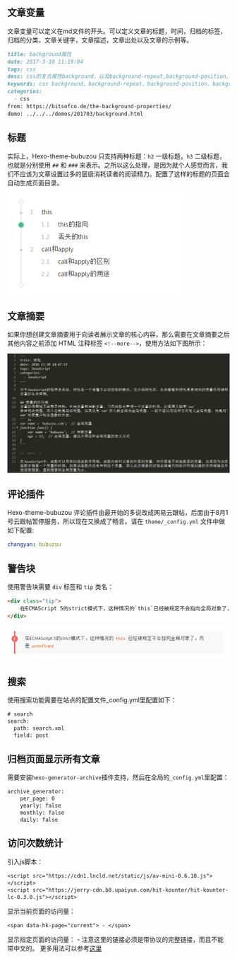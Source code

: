 ## 文章变量

文章变量可以定义在md文件的开头。可以定义文章的标题，时间，归档的标签，归档的分类，文章关键字，文章描述，文章出处以及文章的示例等。

```md
title: background属性
date: 2017-3-10 11:19:04
tags: css
desc: css的复合属性background，以及background-repeat,background-position,background-origin等子属性的介绍。
keywords: css background、background-repeat、background-position、background-origin
categories:
  - css
from: https://bitsofco.de/the-background-properties/
demo: ../../../demos/201703/background.html
```

## 标题

实际上，Hexo-theme-bubuzou 只支持两种标题：`h2` 一级标题，`h3` 二级标题，也就是分别使用 `##` 和 `###` 来表示。之所以这么处理，是因为就个人感觉而言，我们不应该为文章设置过多的层级消耗读者的阅读精力。配置了这样的标题的页面会自动生成页面目录。

![页面目录](https://raw.githubusercontent.com/Bulandent/hexo-theme-bubuzou/master/source/images/cate.png)

## 文章摘要

如果你想创建文章摘要用于向读者展示文章的核心内容，那么需要在文章摘要之后其他内容之前添加 HTML 注释标签 `<!--more-->`，使用方法如下图所示：

![文章摘要](https://raw.githubusercontent.com/Bulandent/hexo-theme-bubuzou/master/source/images/abstract.png)

## 评论插件

Hexo-theme-bubuzou 评论插件由最开始的多说改成网易云跟帖，后面由于8月1号云跟帖暂停服务，所以现在又换成了畅言。请在 `theme/_config.yml` 文件中做如下配置:

```yaml
changyan: bubuzou
```

## 警告块

使用警告块需要 `div` 标签和 `tip` 类名：

```html
<div class="tip">
    在ECMAScript 5的strict模式下，这种情况的`this`已经被规定不会指向全局对象了，而是`undefined`
</div>
```

![alert](https://raw.githubusercontent.com/Bulandent/hexo-theme-bubuzou/master/source/images/alert.png)

## 搜索

使用搜索功能需要在站点的配置文件_config.yml里配置如下：
```
# search
search:
  path: search.xml
  field: post
```

## 归档页面显示所有文章
需要安装`hexo-generator-archive`插件支持，然后在全局的`_config.yml`里配置：
```
archive_generator:
    per_page: 0
    yearly: false
    monthly: false
    daily: false
```

## 访问次数统计
引入js脚本：
```
<script src="https://cdn1.lncld.net/static/js/av-mini-0.6.10.js"></script>
<script src="https://jerry-cdn.b0.upaiyun.com/hit-kounter/hit-kounter-lc-0.3.0.js"></script>
```
显示当前页面的访问量：
```
<span data-hk-page="current"> - </span>
```
显示指定页面的访问量：
<span data-hk-page="http://bubuzou.com/2016/11/closure/"> - </span>
注意这里的链接必须是带协议的完整链接，而且不能带中文的。
更多用法可以参考[这里](http://jerryzou.com/posts/introduction-to-hit-kounter-lc/)

